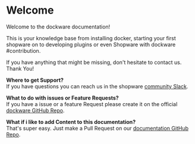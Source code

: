 # Welcome

Welcome to the dockware documentation!

This is your knowledge base from installing docker, starting your first shopware on to developing plugins or even Shopware with dockware \#contribution.

If you have anything that might be missing, don't hesitate to contact us. Thank You!

**Where to get Support?**  
If you have questions you can reach us in the shopware [community Slack](https://shopwarecommunity.slack.com/archives/C014X8HE8U8).

**What to do with issues or Feature Requests?**  
If you have a issue or a feature Request please create it on the official [dockware GitHub Repo](https://github.com/dockware/dockware).

**What if i like to add Content to this documentation?**  
That's super easy. Just make a Pull Request on our [documentation GitHub Repo](https://github.com/dockware/docs).





